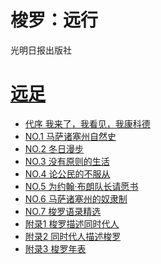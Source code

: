 <link href="../css/style.css" rel="stylesheet" type="text/css" />

# 梭罗：远行

<span class="r">光明日报出版社

# [远足](http://m.99csw.com/book/9403/index.html)

<div class="">

+ [代序 我来了，我看见，我康科德](http://m.99csw.com/book/9403/335208.html)
+ [NO.1 马萨诸塞州自然史](http://m.99csw.com/book/9403/335209.html)
+ [NO.2 冬日漫步](http://m.99csw.com/book/9403/335210.html)
+ [NO.3 没有原则的生活](http://m.99csw.com/book/9403/335211.html)
+ [NO.4 论公民的不服从](http://m.99csw.com/book/9403/335212.html)
+ [NO.5 为约翰·布朗队长请愿书](http://m.99csw.com/book/9403/335213.html)
+ [NO.6 马萨诸塞州的奴隶制](http://m.99csw.com/book/9403/335214.html)
+ [NO.7 梭罗语录精选](http://m.99csw.com/book/9403/335215.html)
+ [附录1 梭罗描述同时代人](http://m.99csw.com/book/9403/335216.html)
+ [附录2 同时代人描述梭罗](http://m.99csw.com/book/9403/335217.html)
+ [附录3 梭罗年表](http://m.99csw.com/book/9403/335218.html)

</div>
